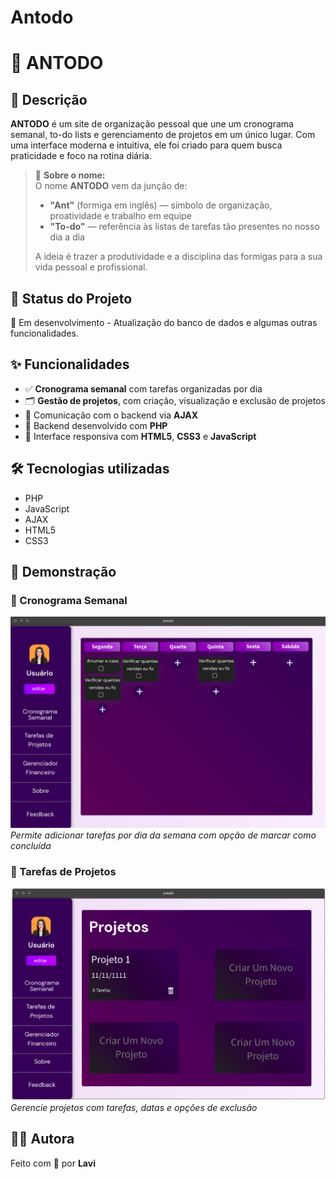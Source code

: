 # Antodo
# 🐜 ANTODO

## 🧠 Descrição  
**ANTODO** é um site de organização pessoal que une um cronograma semanal, to-do lists e gerenciamento de projetos em um único lugar. Com uma interface moderna e intuitiva, ele foi criado para quem busca praticidade e foco na rotina diária.

> 🐜 **Sobre o nome:**  
> O nome **ANTODO** vem da junção de:  
> - **"Ant"** (formiga em inglês) — símbolo de organização, proatividade e trabalho em equipe  
> - **"To-do"** — referência às listas de tarefas tão presentes no nosso dia a dia  
>  
> A ideia é trazer a produtividade e a disciplina das formigas para a sua vida pessoal e profissional.

## 🚧 Status do Projeto  
🔧 Em desenvolvimento - Atualização do banco de dados e algumas outras funcionalidades.

## ✨ Funcionalidades  
- ✅ **Cronograma semanal** com tarefas organizadas por dia  
- 🗂️ **Gestão de projetos**, com criação, visualização e exclusão de projetos  
- 🔄 Comunicação com o backend via **AJAX**  
- 💾 Backend desenvolvido com **PHP**  
- 🎨 Interface responsiva com **HTML5**, **CSS3** e **JavaScript**

## 🛠️ Tecnologias utilizadas  
- PHP  
- JavaScript  
- AJAX  
- HTML5  
- CSS3  


## 📸 Demonstração  

### 📅 Cronograma Semanal  
![Cronograma Semanal](readme-media/antodo-prototipagem-cs.png)  
*Permite adicionar tarefas por dia da semana com opção de marcar como concluída*

### 📁 Tarefas de Projetos  
![Tarefas de Projetos](readme-media/antodo-prototipagem-tp-projetos.png)  
*Gerencie projetos com tarefas, datas e opções de exclusão*

## 🙋‍♀️ Autora  
Feito com 💖 por **Lavi**
